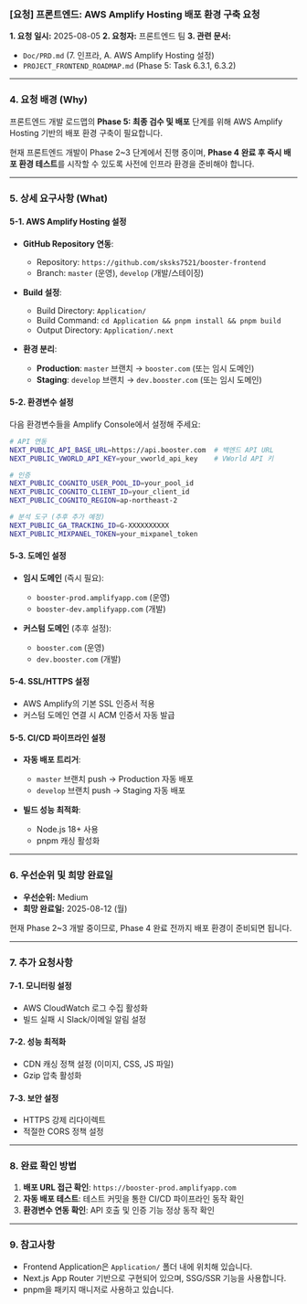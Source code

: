 ### [요청] 프론트엔드: AWS Amplify Hosting 배포 환경 구축 요청

**1. 요청 일시:** 2025-08-05
**2. 요청자:** 프론트엔드 팀
**3. 관련 문서:**

- `Doc/PRD.md` (7. 인프라, A. AWS Amplify Hosting 설정)
- `PROJECT_FRONTEND_ROADMAP.md` (Phase 5: Task 6.3.1, 6.3.2)

---

### **4. 요청 배경 (Why)**

프론트엔드 개발 로드맵의 **Phase 5: 최종 검수 및 배포** 단계를 위해 AWS Amplify Hosting 기반의 배포 환경 구축이 필요합니다.

현재 프론트엔드 개발이 Phase 2~3 단계에서 진행 중이며, **Phase 4 완료 후 즉시 배포 환경 테스트**를 시작할 수 있도록 사전에 인프라 환경을 준비해야 합니다.

---

### **5. 상세 요구사항 (What)**

#### **5-1. AWS Amplify Hosting 설정**

- **GitHub Repository 연동**:

  - Repository: `https://github.com/sksks7521/booster-frontend`
  - Branch: `master` (운영), `develop` (개발/스테이징)

- **Build 설정**:

  - Build Directory: `Application/`
  - Build Command: `cd Application && pnpm install && pnpm build`
  - Output Directory: `Application/.next`

- **환경 분리**:
  - **Production**: `master` 브랜치 → `booster.com` (또는 임시 도메인)
  - **Staging**: `develop` 브랜치 → `dev.booster.com` (또는 임시 도메인)

#### **5-2. 환경변수 설정**

다음 환경변수들을 Amplify Console에서 설정해 주세요:

```bash
# API 연동
NEXT_PUBLIC_API_BASE_URL=https://api.booster.com  # 백엔드 API URL
NEXT_PUBLIC_VWORLD_API_KEY=your_vworld_api_key    # VWorld API 키

# 인증
NEXT_PUBLIC_COGNITO_USER_POOL_ID=your_pool_id
NEXT_PUBLIC_COGNITO_CLIENT_ID=your_client_id
NEXT_PUBLIC_COGNITO_REGION=ap-northeast-2

# 분석 도구 (추후 추가 예정)
NEXT_PUBLIC_GA_TRACKING_ID=G-XXXXXXXXXX
NEXT_PUBLIC_MIXPANEL_TOKEN=your_mixpanel_token
```

#### **5-3. 도메인 설정**

- **임시 도메인** (즉시 필요):

  - `booster-prod.amplifyapp.com` (운영)
  - `booster-dev.amplifyapp.com` (개발)

- **커스텀 도메인** (추후 설정):
  - `booster.com` (운영)
  - `dev.booster.com` (개발)

#### **5-4. SSL/HTTPS 설정**

- AWS Amplify의 기본 SSL 인증서 적용
- 커스텀 도메인 연결 시 ACM 인증서 자동 발급

#### **5-5. CI/CD 파이프라인 설정**

- **자동 배포 트리거**:

  - `master` 브랜치 push → Production 자동 배포
  - `develop` 브랜치 push → Staging 자동 배포

- **빌드 성능 최적화**:
  - Node.js 18+ 사용
  - pnpm 캐싱 활성화

---

### **6. 우선순위 및 희망 완료일**

- **우선순위:** Medium
- **희망 완료일:** 2025-08-12 (월)

현재 Phase 2~3 개발 중이므로, Phase 4 완료 전까지 배포 환경이 준비되면 됩니다.

---

### **7. 추가 요청사항**

#### **7-1. 모니터링 설정**

- AWS CloudWatch 로그 수집 활성화
- 빌드 실패 시 Slack/이메일 알림 설정

#### **7-2. 성능 최적화**

- CDN 캐싱 정책 설정 (이미지, CSS, JS 파일)
- Gzip 압축 활성화

#### **7-3. 보안 설정**

- HTTPS 강제 리다이렉트
- 적절한 CORS 정책 설정

---

### **8. 완료 확인 방법**

1. **배포 URL 접근 확인**: `https://booster-prod.amplifyapp.com`
2. **자동 배포 테스트**: 테스트 커밋을 통한 CI/CD 파이프라인 동작 확인
3. **환경변수 연동 확인**: API 호출 및 인증 기능 정상 동작 확인

---

### **9. 참고사항**

- Frontend Application은 `Application/` 폴더 내에 위치해 있습니다.
- Next.js App Router 기반으로 구현되어 있으며, SSG/SSR 기능을 사용합니다.
- pnpm을 패키지 매니저로 사용하고 있습니다.

